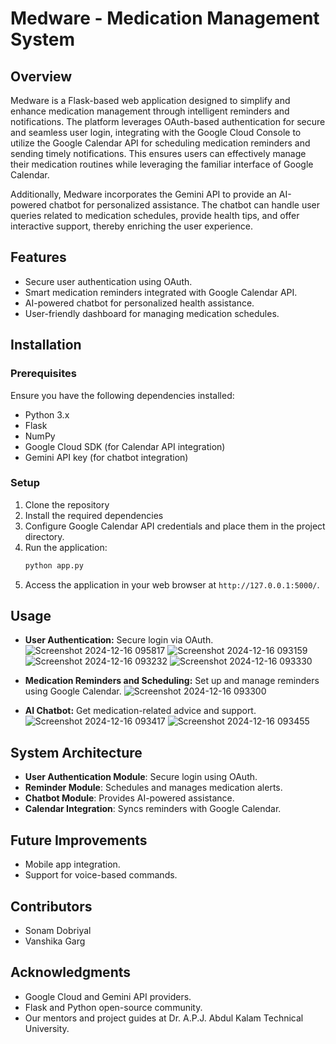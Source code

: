 # Medware - Medication Management System

## Overview
Medware is a Flask-based web application designed to simplify and enhance medication management through intelligent reminders and notifications. The platform leverages OAuth-based authentication for secure and seamless user login, integrating with the Google Cloud Console to utilize the Google Calendar API for scheduling medication reminders and sending timely notifications. This ensures users can effectively manage their medication routines while leveraging the familiar interface of Google Calendar.

Additionally, Medware incorporates the Gemini API to provide an AI-powered chatbot for personalized assistance. The chatbot can handle user queries related to medication schedules, provide health tips, and offer interactive support, thereby enriching the user experience.

## Features
- Secure user authentication using OAuth.
- Smart medication reminders integrated with Google Calendar API.
- AI-powered chatbot for personalized health assistance.
- User-friendly dashboard for managing medication schedules.


## Installation
### Prerequisites
Ensure you have the following dependencies installed:
- Python 3.x
- Flask
- NumPy
- Google Cloud SDK (for Calendar API integration)
- Gemini API key (for chatbot integration)

### Setup
1. Clone the repository
2. Install the required dependencies
3. Configure Google Calendar API credentials and place them in the project directory.
4. Run the application:
   ```bash
   python app.py
   ```
5. Access the application in your web browser at `http://127.0.0.1:5000/`.

## Usage
- **User Authentication:** Secure login via OAuth.
![Screenshot 2024-12-16 095817](https://github.com/user-attachments/assets/304d3524-8be0-48b4-8f0e-4b7a0d2625ea)
![Screenshot 2024-12-16 093159](https://github.com/user-attachments/assets/a544f66f-a41f-403f-bb2e-888947ec07d3)
![Screenshot 2024-12-16 093232](https://github.com/user-attachments/assets/e2f675a2-ca2c-459d-bc94-1b63650d6bd4)
![Screenshot 2024-12-16 093330](https://github.com/user-attachments/assets/1f201a0d-b899-4cee-8065-1d0b7aa952b9)


- **Medication Reminders and Scheduling:** Set up and manage reminders using Google Calendar.
 ![Screenshot 2024-12-16 093300](https://github.com/user-attachments/assets/928b1ca4-bc3d-44c1-98fc-a43f4f477785)
 


- **AI Chatbot:** Get medication-related advice and support.
![Screenshot 2024-12-16 093417](https://github.com/user-attachments/assets/d2bb0be1-fa44-40c2-bcd7-9c6d6b8067b4)
![Screenshot 2024-12-16 093455](https://github.com/user-attachments/assets/d03981b3-8c5e-4e32-b1e9-46e034542240)


  


## System Architecture
- **User Authentication Module**: Secure login using OAuth.
- **Reminder Module**: Schedules and manages medication alerts.
- **Chatbot Module**: Provides AI-powered assistance.
- **Calendar Integration**: Syncs reminders with Google Calendar.

## Future Improvements
- Mobile app integration.
- Support for voice-based commands.


## Contributors
- Sonam Dobriyal
- Vanshika Garg


## Acknowledgments
- Google Cloud and Gemini API providers.
- Flask and Python open-source community.
- Our mentors and project guides at Dr. A.P.J. Abdul Kalam Technical University.

